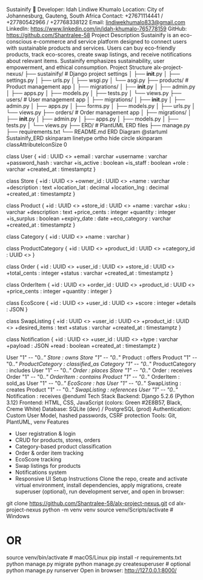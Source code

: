 Sustainify 🌱
Developer: Idah Lindiwe Khumalo
Location: City of Johannesburg, Gauteng, South Africa
Contact: +27671114441 / +27780542966 / +27768338122
Email: lindiwekhumalo833@gmail.com
LinkedIn: https://www.linkedin.com/in/idah-khumalo-765778159
GitHub: https://github.com/Shantralee-58
Project Description
Sustainify is an eco-conscious e-commerce and service platform designed to connect users with sustainable products and services. Users can buy eco-friendly products, track eco-scores, create swap listings, and receive notifications about relevant items. Sustainify emphasizes sustainability, user empowerment, and ethical consumption.
Project Structure
alx-project-nexus/
├── sustainify/                # Django project settings
│   ├── __init__.py
│   ├── settings.py
│   ├── urls.py
│   ├── wsgi.py
│   └── asgi.py
├── products/                  # Product management app
│   ├── migrations/
│   ├── __init__.py
│   ├── admin.py
│   ├── apps.py
│   ├── models.py
│   ├── tests.py
│   └── views.py
├── users/                     # User management app
│   ├── migrations/
│   ├── __init__.py
│   ├── admin.py
│   ├── apps.py
│   ├── forms.py
│   ├── models.py
│   ├── urls.py
│   └── views.py
├── orders/                    # Order management app
│   ├── migrations/
│   ├── __init__.py
│   ├── admin.py
│   ├── apps.py
│   ├── models.py
│   ├── tests.py
│   └── views.py
├── ERD/                       # PlantUML ERD files
├── manage.py
├── requirements.txt
└── README.md
ERD Diagram
@startuml Sustainify_ERD
skinparam linetype ortho
hide circle
skinparam classAttributeIconSize 0

class User {
  +id : UUID <<PK>>
  +email : varchar
  +username : varchar
  +password_hash : varchar
  +is_active : boolean
  +is_staff : boolean
  +role : varchar
  +created_at : timestamptz
}

class Store {
  +id : UUID <<PK>>
  +owner_id : UUID <<FK>>
  +name : varchar
  +description : text
  +location_lat : decimal
  +location_lng : decimal
  +created_at : timestamptz
}

class Product {
  +id : UUID <<PK>>
  +store_id : UUID <<FK>>
  +name : varchar
  +sku : varchar
  +description : text
  +price_cents : integer
  +quantity : integer
  +is_surplus : boolean
  +expiry_date : date
  +eco_category : varchar
  +created_at : timestamptz
}

class Category {
  +id : UUID <<PK>>
  +name : varchar
}

class ProductCategory {
  +id : UUID <<PK>>
  +product_id : UUID <<FK>>
  +category_id : UUID <<FK>>
}

class Order {
  +id : UUID <<PK>>
  +user_id : UUID <<FK>>
  +store_id : UUID <<FK>>
  +total_cents : integer
  +status : varchar
  +created_at : timestamptz
}

class OrderItem {
  +id : UUID <<PK>>
  +order_id : UUID <<FK>>
  +product_id : UUID <<FK>>
  +price_cents : integer
  +quantity : integer
}

class EcoScore {
  +id : UUID <<PK>>
  +user_id : UUID <<FK>>
  +score : integer
  +details : JSON
}

class SwapListing {
  +id : UUID <<PK>>
  +user_id : UUID <<FK>>
  +product_id : UUID <<FK>>
  +desired_items : text
  +status : varchar
  +created_at : timestamptz
}

class Notification {
  +id : UUID <<PK>>
  +user_id : UUID <<FK>>
  +type : varchar
  +payload : JSON
  +read : boolean
  +created_at : timestamptz
}

User "1" -- "0..*" Store : owns
Store "1" -- "0..*" Product : offers
Product "1" -- "0..*" ProductCategory : classified_as
Category "1" -- "0..*" ProductCategory : includes
User "1" -- "0..*" Order : places
Store "1" -- "0..*" Order : receives
Order "1" -- "0..*" OrderItem : contains
Product "1" -- "0..*" OrderItem : sold_as
User "1" -- "0..*" EcoScore : has
User "1" -- "0..*" SwapListing : creates
Product "1" -- "0..*" SwapListing : references
User "1" -- "0..*" Notification : receives
@enduml
Tech Stack
Backend: Django 5.2.6 (Python 3.12)
Frontend: HTML, CSS, JavaScript (colors: Green #2E8B57, Black, Creme White)
Database: SQLite (dev) / PostgreSQL (prod)
Authentication: Custom User Model, hashed passwords, CSRF protection
Tools: Git, PlantUML, venv
Features
- User registration & login
- CRUD for products, stores, orders
- Category-based product classification
- Order & order item tracking
- EcoScore tracking
- Swap listings for products
- Notifications system
- Responsive UI
Setup Instructions
Clone the repo, create and activate virtual environment, install dependencies, apply migrations, create superuser (optional), run development server, and open in browser:

git clone https://github.com/Shantralee-58/alx-project-nexus.git
cd alx-project-nexus
python -m venv venv
source venv/Scripts/activate   # Windows
# OR
source venv/bin/activate       # macOS/Linux
pip install -r requirements.txt
python manage.py migrate
python manage.py createsuperuser  # optional
python manage.py runserver
Open in browser: http://127.0.0.1:8000/

